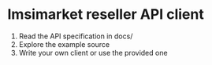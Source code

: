 # Imsimarket reseller API client

1) Read the API specification in docs/
2) Explore the example source
3) Write your own client or use the provided one